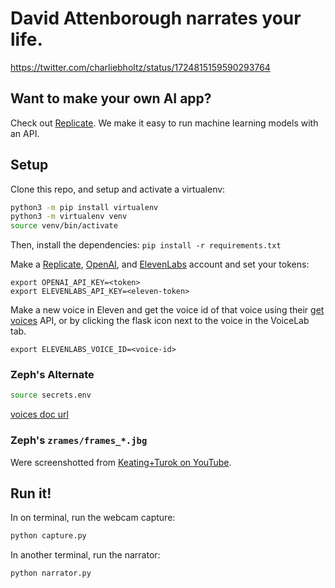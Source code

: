 # David Attenborough narrates your life. 

https://twitter.com/charliebholtz/status/1724815159590293764

## Want to make your own AI app?
Check out [Replicate](https://replicate.com). We make it easy to run machine learning models with an API.

## Setup

Clone this repo, and setup and activate a virtualenv:

```bash
python3 -m pip install virtualenv
python3 -m virtualenv venv
source venv/bin/activate
```

Then, install the dependencies:
`pip install -r requirements.txt`

Make a [Replicate](https://replicate.com), [OpenAI](https://beta.openai.com/), and [ElevenLabs](https://elevenlabs.io) account and set your tokens:

```
export OPENAI_API_KEY=<token>
export ELEVENLABS_API_KEY=<eleven-token>
```

Make a new voice in Eleven and get the voice id of that voice using their [get voices](https://elevenlabs.io/docs/api-reference/voices) API, or by clicking the flask icon next to the voice in the VoiceLab tab.

```
export ELEVENLABS_VOICE_ID=<voice-id>
```

### Zeph's Alternate

```sh
source secrets.env
```

[voices doc url](https://elevenlabs.io/docs/api-reference/get-voices)

### Zeph's `zrames/frames_*.jbg`

Were screenshotted from [Keating+Turok on YouTube](https://youtu.be/Dt5cFLN65fI?si=Mgtzu10CUbXEgP1B).

## Run it!

In on terminal, run the webcam capture:
```bash
python capture.py
```
In another terminal, run the narrator:

```bash
python narrator.py
```


